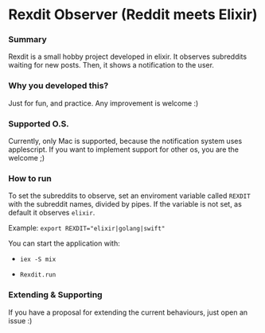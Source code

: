 # Rexdit Observer (Reddit meets Elixir)

### Summary

Rexdit is a small hobby project developed in elixir. It observes  subreddits
waiting for new posts. Then, it shows a notification to the user.

### Why you developed this?

Just for fun, and practice. Any improvement is welcome :)

### Supported O.S.

Currently, only Mac is supported, because the notification system uses
applescript. If you want to implement support for other os, you are the
welcome ;)

### How to run

To set the subreddits to observe, set an enviroment variable called `REXDIT`
with the subreddit names, divided by pipes.
If the variable is not set, as default it observes `elixir`.

Example: `export REXDIT="elixir|golang|swift"`

You can start the application with:

* `iex -S mix`

* `Rexdit.run`

### Extending & Supporting

If you have a proposal for extending the current behaviours, just open an
issue :)

